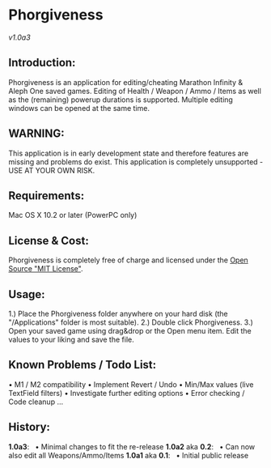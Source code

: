 
# Phorgiveness
*v1.0a3*

## Introduction:
Phorgiveness is an application for editing/cheating Marathon Infinity &amp; Aleph One saved games. Editing of Health / Weapon / Ammo / Items as well as the (remaining) powerup durations is supported. Multiple editing windows can be opened at the same time.

## WARNING:
This application is in early development state and therefore features are missing and problems do exist.
This application is completely unsupported - USE AT YOUR OWN RISK.

## Requirements:
Mac OS X 10.2 or later (PowerPC only)

## License &amp; Cost:
Phorgiveness is completely free of charge and licensed under the [Open Source "MIT License"][1].

## Usage:
1.) Place the Phorgiveness folder anywhere on your hard disk (the "/Applications" folder is most suitable).
2.) Double click Phorgiveness.
3.) Open your saved game using drag&amp;drop or the Open menu item. Edit the values to your liking and save the file.

## Known Problems / Todo List:
• M1 / M2 compatibility
• Implement Revert / Undo
• Min/Max values (live TextField filters)
• Investigate further editing options
• Error checking / Code cleanup
…

## History:
**1.0a3**:
  • Minimal changes to fit the re-release
**1.0a2** aka **0.2**:
  • Can now also edit all Weapons/Ammo/Items
**1.0a1** aka **0.1**:
  • Initial public release

[1]: https://opensource.org/licenses/mit-license.php
